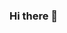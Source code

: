 ### Hi there 👋

<!--
**gustavocd/gustavocd** is a ✨ _special_ ✨ repository because its `README.md` (this file) appears on your GitHub profile.

Here are some ideas to get you started:

- 🔭 I’m currently working on Brightcove
- 🌱 I’m currently learning AWS and XState
- 👯 I’m looking to collaborate on awesome projects
- 🤔 I’m looking for help with frontend development
- 💬 Ask me about web development
- 📫 How to reach me: @gcdcoder
- 😄 Pronouns: He/Him
- ⚡ Fun fact: 🤔
-->

